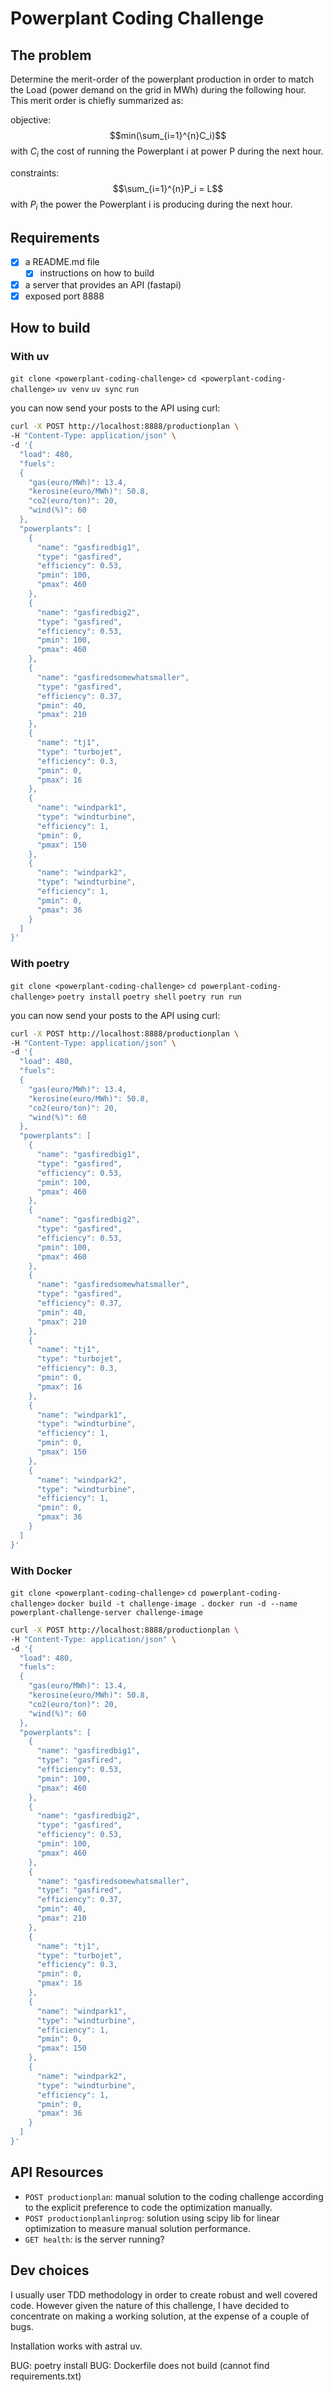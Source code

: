 # Powerplant Coding Challenge

## The problem

Determine the merit-order of the powerplant production in order to match the Load (power demand on the grid in MWh) during the following hour. This merit order is chiefly summarized as:

objective: $$min(\sum_{i=1}^{n}C_i)$$
with $C_i$ the cost of running the Powerplant i at power P during the next hour.

constraints: $$\sum_{i=1}^{n}P_i = L$$
with $P_i$ the power the Powerplant i is producing during the next hour.

## Requirements

- [X] a README.md file
  - [X] instructions on how to build
- [X] a server that provides an API (fastapi)
- [X] exposed port 8888

## How to build

### With uv

`git clone <powerplant-coding-challenge>`
`cd <powerplant-coding-challenge>`
`uv venv`
`uv sync`
`run`

you can now send your posts to the API using curl:

```bash
curl -X POST http://localhost:8888/productionplan \
-H "Content-Type: application/json" \
-d '{
  "load": 480,
  "fuels":
  {
    "gas(euro/MWh)": 13.4,
    "kerosine(euro/MWh)": 50.8,
    "co2(euro/ton)": 20,
    "wind(%)": 60
  },
  "powerplants": [
    {
      "name": "gasfiredbig1",
      "type": "gasfired",
      "efficiency": 0.53,
      "pmin": 100,
      "pmax": 460
    },
    {
      "name": "gasfiredbig2",
      "type": "gasfired",
      "efficiency": 0.53,
      "pmin": 100,
      "pmax": 460
    },
    {
      "name": "gasfiredsomewhatsmaller",
      "type": "gasfired",
      "efficiency": 0.37,
      "pmin": 40,
      "pmax": 210
    },
    {
      "name": "tj1",
      "type": "turbojet",
      "efficiency": 0.3,
      "pmin": 0,
      "pmax": 16
    },
    {
      "name": "windpark1",
      "type": "windturbine",
      "efficiency": 1,
      "pmin": 0,
      "pmax": 150
    },
    {
      "name": "windpark2",
      "type": "windturbine",
      "efficiency": 1,
      "pmin": 0,
      "pmax": 36
    }
  ]
}'
```

### With poetry

`git clone <powerplant-coding-challenge>`
`cd powerplant-coding-challenge>`
`poetry install`
`poetry shell`
`poetry run run`

you can now send your posts to the API using curl:

```bash
curl -X POST http://localhost:8888/productionplan \
-H "Content-Type: application/json" \
-d '{
  "load": 480,
  "fuels":
  {
    "gas(euro/MWh)": 13.4,
    "kerosine(euro/MWh)": 50.8,
    "co2(euro/ton)": 20,
    "wind(%)": 60
  },
  "powerplants": [
    {
      "name": "gasfiredbig1",
      "type": "gasfired",
      "efficiency": 0.53,
      "pmin": 100,
      "pmax": 460
    },
    {
      "name": "gasfiredbig2",
      "type": "gasfired",
      "efficiency": 0.53,
      "pmin": 100,
      "pmax": 460
    },
    {
      "name": "gasfiredsomewhatsmaller",
      "type": "gasfired",
      "efficiency": 0.37,
      "pmin": 40,
      "pmax": 210
    },
    {
      "name": "tj1",
      "type": "turbojet",
      "efficiency": 0.3,
      "pmin": 0,
      "pmax": 16
    },
    {
      "name": "windpark1",
      "type": "windturbine",
      "efficiency": 1,
      "pmin": 0,
      "pmax": 150
    },
    {
      "name": "windpark2",
      "type": "windturbine",
      "efficiency": 1,
      "pmin": 0,
      "pmax": 36
    }
  ]
}'
```

### With Docker

`git clone <powerplant-coding-challenge>`
`cd powerplant-coding-challenge>`
`docker build -t challenge-image .`
`docker run -d --name powerplant-challenge-server challenge-image`

```bash
curl -X POST http://localhost:8888/productionplan \
-H "Content-Type: application/json" \
-d '{
  "load": 480,
  "fuels":
  {
    "gas(euro/MWh)": 13.4,
    "kerosine(euro/MWh)": 50.8,
    "co2(euro/ton)": 20,
    "wind(%)": 60
  },
  "powerplants": [
    {
      "name": "gasfiredbig1",
      "type": "gasfired",
      "efficiency": 0.53,
      "pmin": 100,
      "pmax": 460
    },
    {
      "name": "gasfiredbig2",
      "type": "gasfired",
      "efficiency": 0.53,
      "pmin": 100,
      "pmax": 460
    },
    {
      "name": "gasfiredsomewhatsmaller",
      "type": "gasfired",
      "efficiency": 0.37,
      "pmin": 40,
      "pmax": 210
    },
    {
      "name": "tj1",
      "type": "turbojet",
      "efficiency": 0.3,
      "pmin": 0,
      "pmax": 16
    },
    {
      "name": "windpark1",
      "type": "windturbine",
      "efficiency": 1,
      "pmin": 0,
      "pmax": 150
    },
    {
      "name": "windpark2",
      "type": "windturbine",
      "efficiency": 1,
      "pmin": 0,
      "pmax": 36
    }
  ]
}'
```

## API Resources

- `POST productionplan`: manual solution to the coding challenge according to the explicit preference to code the optimization manually.
- `POST productionplanlinprog`: solution using scipy lib for linear optimization to measure manual solution performance.
- `GET health`: is the server running?

## Dev choices

I usually user TDD methodology in  order to create robust and well covered code. However given the nature of this challenge, I have decided to concentrate on making a working solution, at the expense of a couple of bugs.

Installation works with astral uv.

BUG: poetry install
BUG: Dockerfile does not build (cannot find requirements.txt)